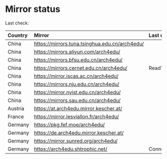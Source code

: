<script src="./time.js"></script>
# Mirror status
Last check: <script type="text/javascript">localize(1753601080.6369388);</script>

|Country|Mirror|Last update|
|:------|:-----|:----------|
|China|https://mirrors.tuna.tsinghua.edu.cn/arch4edu/|<script type="text/javascript">localize(1753555664);</script>|
|China|https://mirrors.aliyun.com/arch4edu/|<script type="text/javascript">localize(1753555664);</script>|
|China|https://mirrors.bfsu.edu.cn/arch4edu/|<script type="text/javascript">localize(1753555664);</script>|
|China|https://mirrors.cernet.edu.cn/arch4edu/|ReadTimeout|
|China|https://mirror.iscas.ac.cn/arch4edu/|<script type="text/javascript">localize(1753555664);</script>|
|China|https://mirrors.nju.edu.cn/arch4edu/|<script type="text/javascript">localize(1753555664);</script>|
|China|https://mirror.nyist.edu.cn/arch4edu/|<script type="text/javascript">localize(1753555664);</script>|
|China|https://mirrors.sau.edu.cn/arch4edu/|<script type="text/javascript">localize(1753340397);</script>|
|Austria|https://at.arch4edu.mirror.kescher.at/|<script type="text/javascript">localize(1753555664);</script>|
|France|https://mirror.lesviallon.fr/arch4edu/|<script type="text/javascript">localize(1753555664);</script>|
|Germany|https://pkg.fef.moe/arch4edu/|<script type="text/javascript">localize(1753555664);</script>|
|Germany|https://de.arch4edu.mirror.kescher.at/|<script type="text/javascript">localize(1753555664);</script>|
|Germany|https://mirror.sunred.org/arch4edu/|<script type="text/javascript">localize(1753555664);</script>|
|Germany|https://arch4edu.shtrophic.net/|ConnectionError|

<script src="./tablefilter/tablefilter.js"></script>
<script src="./table.js"></script>